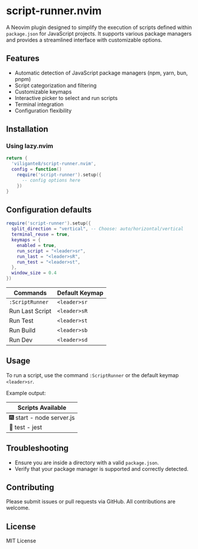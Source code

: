 # script-runner.nvim

A Neovim plugin designed to simplify the execution of scripts defined within `package.json` for JavaScript projects.
It supports various package managers and provides a streamlined interface with customizable options.

## Features

- Automatic detection of JavaScript package managers (npm, yarn, bun, pnpm)
- Script categorization and filtering
- Customizable keymaps
- Interactive picker to select and run scripts
- Terminal integration
- Configuration flexibility

## Installation

### Using lazy.nvim

```lua nvim/lua/plugins/script-runner.lua
return {
  'viligante8/script-runner.nvim',
  config = function()
    require('script-runner').setup({
      -- config options here
    })
}
```

## Configuration defaults

```lua
require('script-runner').setup({
  split_direction = "vertical", -- Choose: auto/horizontal/vertical
  terminal_reuse = true,
  keymaps = {
    enabled = true,
    run_script = "<leader>sr",
    run_last = "<leader>sR",
    run_test = "<leader>st",
  },
  window_size = 0.4
})
```

| Commands        | Default Keymap |
| --------------- | -------------- |
| `:ScriptRunner` | `<leader>sr`   |
| Run Last Script | `<leader>sR`   |
| Run Test        | `<leader>st`   |
| Run Build       | `<leader>sb`   |
| Run Dev         | `<leader>sd`   |

## Usage

To run a script, use the command `:ScriptRunner` or the default keymap `<leader>sr`.

Example output:

| Scripts Available         |
| ------------------------- |
| 🎆 start - node server.js |
| 🧪 test - jest            |

## Troubleshooting

- Ensure you are inside a directory with a valid `package.json`.
- Verify that your package manager is supported and correctly detected.

## Contributing

Please submit issues or pull requests via GitHub. All contributions are welcome.

## License

MIT License
